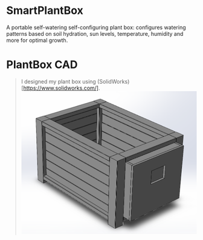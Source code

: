 # SmartPlantBox
A portable self-watering self-configuring plant box: configures watering patterns based on soil hydration, sun levels, temperature, humidity and more for optimal growth.

# PlantBox CAD
> I designed my plant box using (SolidWorks)[https://www.solidworks.com/].
![SmartPlantBox CAD](https://github.com/RyanDalmas/SmartPlantBox/blob/main/screenshots/PlantBox%20CAD.png?raw=true)
